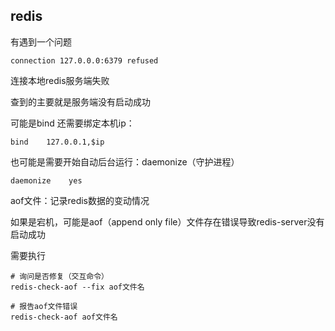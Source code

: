 ## redis

有遇到一个问题

```
connection 127.0.0.0:6379 refused
```

连接本地redis服务端失败

查到的主要就是服务端没有启动成功

可能是bind 还需要绑定本机ip：

```
bind    127.0.0.1,$ip
```

也可能是需要开始自动后台运行：daemonize（守护进程）

```
daemonize    yes
```

aof文件：记录redis数据的变动情况

如果是宕机，可能是aof（append only file）文件存在错误导致redis-server没有启动成功

需要执行

```
# 询问是否修复（交互命令）
redis-check-aof --fix aof文件名

# 报告aof文件错误
redis-check-aof aof文件名
```

